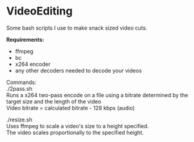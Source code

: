 VideoEditing
============

Some bash scripts I use to make snack sized video cuts.

**Requirements:**

- ffmpeg
- bc
- x264 encoder
- any other decoders needed to decode your videos

  

Commands:  
./2pass.sh <filename> <final file size in MB>  
Runs a x264 two-pass encode on a file using a bitrate determined by the target size and the length of the video  
Video bitrate = calculated bitrate - 128 kbps (audio)

./resize.sh <filename> <height in pixels>  
Uses ffmpeg to scale a video's size to a height specified.  
The video scales proportionally to the specified height.
